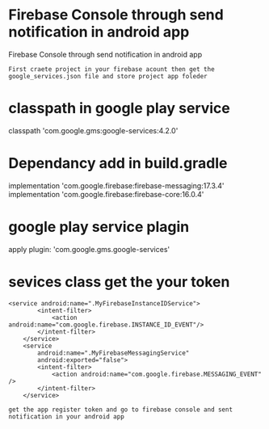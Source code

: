# Firebase Console through send notification in android app
Firebase Console through send notification in android app

``
First craete project in your firebase acount then get the google_services.json file and store project app foleder
``


# classpath in google play service 

classpath 'com.google.gms:google-services:4.2.0'      


 # Dependancy add in build.gradle

 implementation 'com.google.firebase:firebase-messaging:17.3.4'
 implementation 'com.google.firebase:firebase-core:16.0.4'

# google play service plagin

 apply plugin: 'com.google.gms.google-services'


# sevices class get the your token


    <service android:name=".MyFirebaseInstanceIDService">
            <intent-filter>
                <action android:name="com.google.firebase.INSTANCE_ID_EVENT"/>
            </intent-filter>
        </service>
        <service
            android:name=".MyFirebaseMessagingService"
            android:exported="false">
            <intent-filter>
                <action android:name="com.google.firebase.MESSAGING_EVENT" />
            </intent-filter>
        </service>



``
get the app register token and go to firebase console and sent notification in your android app
``

